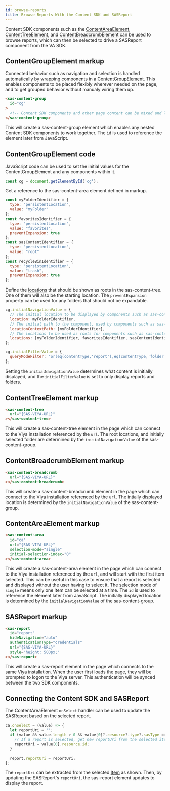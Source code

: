```yaml
---
id: browse-reports
title: Browse Reports With the Content SDK and SASReport
---
```


Content SDK components such as the [ContentAreaElement](api/ContentAreaElement.md), [ContentTreeElement](api/ContentTreeElement.md), and [ContentBreadcrumbElement](api/ContentBreadcrumbElement.md) can be used to browse reports, which can then be selected to drive a SASReport component from the VA SDK.

## ContentGroupElement markup

Connected behavior such as navigation and selection is handled automatically by wrapping components in a [ContentGroupElement](api/ContentGroupElement.md). This enables components to be placed flexibly wherever needed on the page, and to get grouped behavior without manualy wiring them up.

```html
<sas-content-group
  id="cg"
>
  <!-- Content SDK components and other page content can be mixed and laid out as needed -->
</sas-content-group>
```

This will create a sas-content-group element which enables any nested Content SDK components to work together. The `id` is used to reference the element later from JavaScript.

## ContentGroupElement code

JavaScript code can be used to set the initial values for the ContentGroupElement and any components within it.

```javascript
const cg = document.getElementById('cg');
```

Get a reference to the sas-content-area element defined in markup.

```javascript
const myFolderIdentifier = {
  type: "persistentLocation",
  value: "myFolder"
};
const favoritesIdentifier = {
  type: "persistentLocation",
  value: "favorites",
  preventExpansion: true
};
const sasContentIdentifier = {
  type: "persistentLocation",
  value: "root"
};
const recycleBinIdentifier = {
  type: "persistentLocation",
  value: "trash",
  preventExpansion: true
};
```

Define the [locations](api/LocationIdentifier.md) that should be shown as roots in the sas-content-tree. One of them will also be the starting location. The `preventExpansion` property can be used for any folders that should not be expandable.

```javascript
cg.initialNavigationValue = {
  // The initial location to be displayed by components such as sas-content-area
  location: myFolderIdentifier,
  // The initial path to the component, used by components such as sas-content-tree and sas-content-breadcrumb
  locationContextPath: [myFolderIdentifier],
  // The locations to be used as roots for components such as sas-content-tree.
  locations: [myFolderIdentifier, favoritesIdentifier, sasContentIdentifier, recycleBinIdentifier]
};

cg.initialFilterValue = {
  queryModeFilter: "or(eq(contentType,'report'),eq(contentType,'folder'))"
};
```

Setting the `initialNavigationValue` determines what content is initially displayed, and the `initialFilterValue` is set to only display reports and folders.

## ContentTreeElement markup

```html
<sas-content-tree
  url="{SAS-VIYA-URL}"
></sas-content-tree>
```

This will create a sas-content-tree element in the page which can connect to the Viya installation referenced by the `url`. The root locations, and initially selected folder are determined by the `initialNavigationValue` of the sas-content-group.

## ContentBreadcrumbElement markup

```html
<sas-content-breadcrumb
  url="{SAS-VIYA-URL}"
></sas-content-breadcrumb>
```

This will create a sas-content-breadcrumb element in the page which can connect to the Viya installation referenced by the `url`. The intially displayed location is determined by the `initialNavigationValue` of the sas-content-group.

## ContentAreaElement markup

```html
<sas-content-area
  id="ca"
  url="{SAS-VIYA-URL}"
  selection-mode="single"
  initial-selection-index="0"
></sas-content-area>
```

This will create a sas-content-area element in the page which can connect to the Viya installation referenced by the `url`, and will start with the first item selected. This can be useful in this case to ensure that a report is selected and displayed without the user having to select it. The selection mode of `single` means only one item can be selected at a time. The `id` is used to reference the element later from JavaScript. The initially displayed location is determined by the `initialNavigationValue` of the sas-content-group.

## SASReport markup

```html
<sas-report
  id="report"
  hideNavigation="auto"
  authenticationType="credentials"
  url="{SAS-VIYA-URL}"
  style="height: 500px;"
></sas-report>
```

This will create a sas-report element in the page which connects to the same Viya installation. When the user first loads the page, they will be prompted to logon to the Viya server. This authentication will be synced between the two SDK components.

## Connecting the Content SDK and SASReport

The ContentAreaElement `onSelect` handler can be used to update the SASReport based on the selected report.

```javascript
ca.onSelect = (value) => {
  let reportUri = '';
  if (value && value.length > 0 && value[0]?.resource?.type?.sasType === 'report') {
    // If a report is selected, get new reportUri from the selected item
    reportUri = value[0].resource.id;
  }

  report.reportUri = reportUri;
};
```

The `reportUri` can be extracted from the selected [Item](../api/Item.md) as shown. Then, by updating the SASReport's `reportUri`, the sas-report element updates to display the report.
